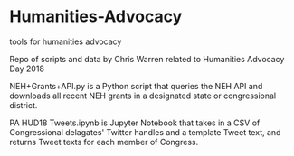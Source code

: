 # Humanities-Advocacy
tools for humanities advocacy

Repo of scripts and data by Chris Warren related to Humanities Advocacy Day 2018

NEH+Grants+API.py is a Python script that queries the NEH API and downloads all recent NEH grants in a designated state or congressional district.

PA HUD18 Tweets.ipynb is Jupyter Notebook that takes in a CSV of Congressional delagates' Twitter handles and a template Tweet text, and returns Tweet texts for each member of Congress.  
